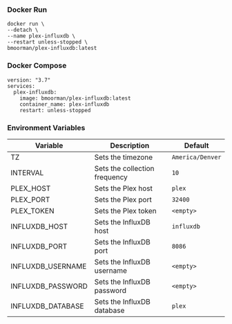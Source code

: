 ### Docker Run
```
docker run \
--detach \
--name plex-influxdb \
--restart unless-stopped \
bmoorman/plex-influxdb:latest
```

### Docker Compose
```
version: "3.7"
services:
  plex-influxdb:
    image: bmoorman/plex-influxdb:latest
    container_name: plex-influxdb
    restart: unless-stopped
```

### Environment Variables
|Variable|Description|Default|
|--------|-----------|-------|
|TZ|Sets the timezone|`America/Denver`|
|INTERVAL|Sets the collection frequency|`10`|
|PLEX_HOST|Sets the Plex host|`plex`|
|PLEX_PORT|Sets the Plex port|`32400`|
|PLEX_TOKEN|Sets the Plex token|`<empty>`|
|INFLUXDB_HOST|Sets the InfluxDB host|`influxdb`|
|INFLUXDB_PORT|Sets the InfluxDB port|`8086`|
|INFLUXDB_USERNAME|Sets the InfluxDB username|`<empty>`|
|INFLUXDB_PASSWORD|Sets the InfluxDB password|`<empty>`|
|INFLUXDB_DATABASE|Sets the InfluxDB database|`plex`|
